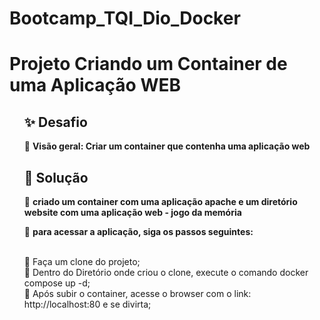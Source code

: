 # Bootcamp_TQI_Dio_Docker

<h1>
Projeto Criando um Container de uma Aplicação WEB
</h1>


<ul>
<h2> ✨ Desafio</h2>

🔸 <strong> Visão geral: Criar um container que contenha uma aplicação web </strong>

</ul>
	  
	  
<ul>
	<h2> 👣 Solução</h2>
  🔸 <strong> criado um container com uma aplicação apache e um diretório website com uma aplicação web - jogo da memória </strong>
  
  🔸 <strong> para acessar a aplicação, siga os passos seguintes: </strong>
  
<br>
	   🔹 Faça um clone do projeto;<br>
	   🔹 Dentro do Diretório onde criou o clone, execute o comando docker compose up -d;<br>
	   🔹 Após subir o container, acesse o browser com o link: http://localhost:80 e se divirta;<br>

<br>
  
  </ul>
